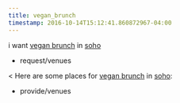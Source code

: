 ```yaml
---
title: vegan_brunch
timestamp: 2016-10-14T15:12:41.860872967-04:00
---
```


i want [vegan brunch](type) in [soho](location/place)
* request/venues

< Here are some places for [vegan brunch](type) in [soho](location/place):
* provide/venues
